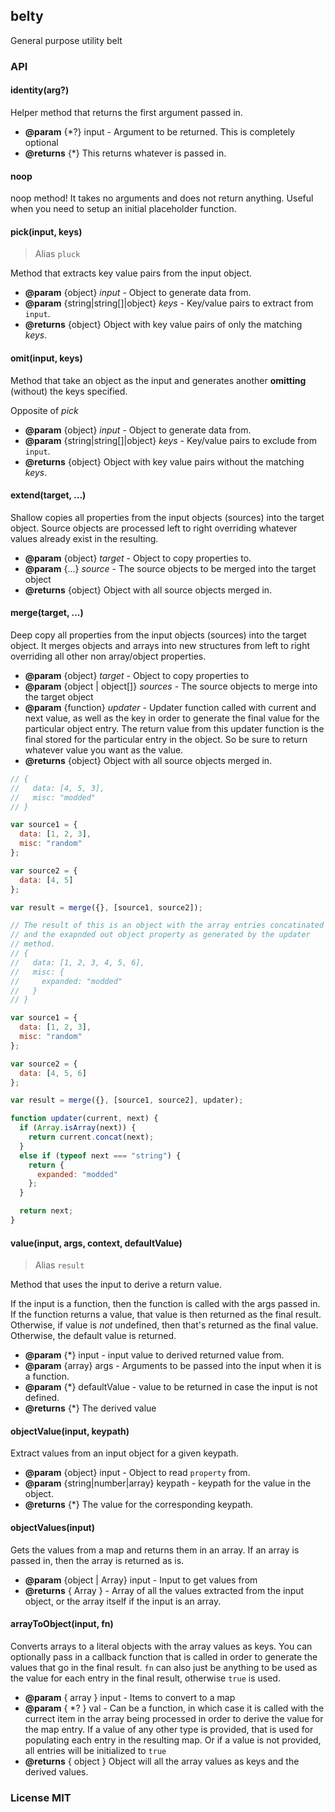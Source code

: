 ## belty
General purpose utility belt

### API


#### identity(arg?)

Helper method that returns the first argument passed in.

- **@param** {*?} input - Argument to be returned. This is completely optional
- **@returns** {*} This returns whatever is passed in.


#### noop

noop method! It takes no arguments and does not return anything. Useful when you need to setup an initial placeholder function.


#### pick(input, keys)

> Alias `pluck`

Method that extracts key value pairs from the input object.

- **@param** {object} *input* - Object to generate data from.
- **@param** {string|string[]|object} *keys* - Key/value pairs to extract from `input`.
- **@returns** {object} Object with key value pairs of only the matching *keys*.


#### omit(input, keys)

Method that take an object as the input and generates another **omitting** (without) the keys specified.

Opposite of *pick*

- **@param** {object} *input* - Object to generate data from.
- **@param** {string|string[]|object} *keys* - Key/value pairs to exclude from `input`.
- **@returns** {object} Object with key value pairs without the matching *keys*.


#### extend(target, ...)

Shallow copies all properties from the input objects (sources) into the target object. Source objects are processed left to right overriding whatever values already exist in the resulting.

- **@param** {object} *target* - Object to copy properties to.
- **@param** {...} *source* - The source objects to be merged into the target object
- **@returns** {object} Object with all source objects merged in.


#### merge(target, ...)

Deep copy all properties from the input objects (sources) into the target object. It merges objects and arrays into new structures from left to right overriding all other non array/object properties.

- **@param** {object} *target* - Object to copy properties to
- **@param** {object | object[]} *sources* - The source objects to merge into the target object
- **@param** {function} *updater* - Updater function called with current and next value, as well as the key in order to generate the final value for the particular object entry. The return value from this updater function is the final stored for the particular entry in the object. So be sure to return whatever value you want as the value.
- **@returns** {object} Object with all source objects merged in.

``` javascript
// {
//   data: [4, 5, 3],
//   misc: "modded"
// }

var source1 = {
  data: [1, 2, 3],
  misc: "random"
};

var source2 = {
  data: [4, 5]
};

var result = merge({}, [source1, source2]);
```

``` javascript
// The result of this is an object with the array entries concatinated
// and the exapnded out object property as generated by the updater
// method.
// {
//   data: [1, 2, 3, 4, 5, 6],
//   misc: {
//     expanded: "modded"
//   }
// }

var source1 = {
  data: [1, 2, 3],
  misc: "random"
};

var source2 = {
  data: [4, 5, 6]
};

var result = merge({}, [source1, source2], updater);

function updater(current, next) {
  if (Array.isArray(next)) {
    return current.concat(next);
  }
  else if (typeof next === "string") {
    return {
      expanded: "modded"
    };
  }

  return next;
}
```


#### value(input, args, context, defaultValue)
> Alias `result`

Method that uses the input to derive a return value.

If the input is a function, then the function is called with the args passed in. If the function returns a value, that value is then returned as the final result. Otherwise, if value is *not* undefined, then that's returned as the final value. Otherwise, the default value is returned.

- **@param** {*} input - input value to derived returned value from.
- **@param** {array} args - Arguments to be passed into the input when it is a function.
- **@param** {*} defaultValue - value to be returned in case the input is not defined.
- **@returns** {*} The derived value


#### objectValue(input, keypath)

Extract values from an input object for a given keypath.

- **@param** {object} input - Object to read `property` from.
- **@param** {string|number|array} keypath - keypath for the value in the object.
- **@returns** {*} The value for the corresponding keypath.


#### objectValues(input)

Gets the values from a map and returns them in an array. If an array is passed in, then the array is returned as is.

- **@param** {object | Array} input - Input to get values from
- **@returns** { Array } - Array of all the values extracted from the input object, or the array itself if the input is an array.



#### arrayToObject(input, fn)

Converts arrays to a literal objects with the array values as keys. You can optionally pass in a callback function that is called in order to generate the values that go in the final result. `fn` can also just be anything to be used as the value for each entry in the final result, otherwise `true` is used.

- **@param** { array } input - Items to convert to a map
- **@param** { *? } val - Can be a function, in which case it is called with the currect item in the array being processed in order to derive the value for the map entry. If a value of any other type is provided, that is used for populating each entry in the resulting map. Or if a value is not provided, all entries will be initialized to `true`
- **@returns** { object } Object will all the array values as keys and the derived values.



### License MIT
